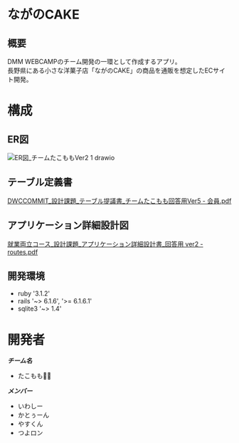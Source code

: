# ながのCAKE
## 概要
DMM WEBCAMPのチーム開発の一環として作成するアプリ。 <br>
長野県にある小さな洋菓子店「ながのCAKE」の商品を通販を想定したECサイト開発。

# 構成
## ER図
![ER図_チームたこももVer2 1 drawio](https://user-images.githubusercontent.com/108647290/190858090-cf5fd01a-0f34-4b7e-8d22-764ebd9991c7.png)

## テーブル定義書
[DWCCOMMIT_設計課題_テーブル提議書_チームたこもも回答用Ver5 - 会員.pdf](https://github.com/takomomo202208/git-nagano-cafeVer1.0/files/9591720/DWCCOMMIT_._._.Ver5.-.pdf)

## アプリケーション詳細設計図
[就業両立コース_設計課題_アプリケーション詳細設計書_回答用 ver2 - routes.pdf](https://github.com/takomomo202208/git-nagano-cafeVer1.0/files/9591721/_._._.ver2.-.routes.pdf)

## 開発環境
* ruby '3.1.2'
* rails '~> 6.1.6', '>= 6.1.6.1'
* sqlite3 '~> 1.4'

# 開発者
___チーム名___
* たこもも🐙🍑

___メンバー___
* いわしー
* かとぅーん
* やすくん
* つよロン
